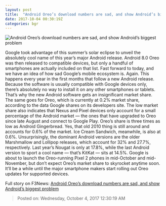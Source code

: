 ```yaml
---
layout: post
title:  "Android Oreo’s download numbers are sad, and show Android’s biggest problem"
date: 2017-10-04 00:30:19Z
categories: bgr
---
```


![Android Oreo’s download numbers are sad, and show Android’s biggest problem](https://boygeniusreport.files.wordpress.com/2017/09/motorola-android-8-0-oreo1.jpg?quality=98&strip=all)

Google took advantage of this summer’s solar eclipse to unveil the absolutely cool name of this year’s major Android release. Android 8.0 Oreo was then released to compatible devices, but only a handful of smartphones are actually included on that list. Fast forward to today, and we have an idea of how sad Google’s mobile ecosystem is. Again. This happens every year in the first months that follow a new Android release. Because the software is usually compatible with Google devices only, there’s absolutely no way to install it on any other smartphones or tablets. That’s why the new Android software gets an insignificant market share. The same goes for Oreo, which is currently at 0.2% market share, according to the data Google shares on its developers site. The low market share also indicates that Nexus and Pixel devices only account for a small percentage of the Android market — the ones that have upgraded to Oreo since late August and connect to Google Play. Oreo’s share is three times as low as Android Gingerbread. Yes, that old 2010 thing is still around and accounts for 0.6% of the market. Ice Cream Sandwich, meanwhile, is also at 0.6%. Unsurprisingly, the dominant Android versions are the older Marshmallow and Lollipop releases, which account for 32% and 27.7%, respectively. Last year’s Nougat is only at 17.8%, while the last Android version to sport a cool name — that’s KitKat — sits at 14.5%. Google is about to launch the Oreo-running Pixel 2 phones in mid-October and mid-November, but don’t expect Oreo’s market share to skyrocket anytime soon. It’ll be a while until the major smartphone makers start rolling out Oreo updates for supported devices.


Full story on F3News: [Android Oreo’s download numbers are sad, and show Android’s biggest problem](http://www.f3nws.com/n/TYJAzG)

> Posted on: Wednesday, October 4, 2017 12:30:19 AM
